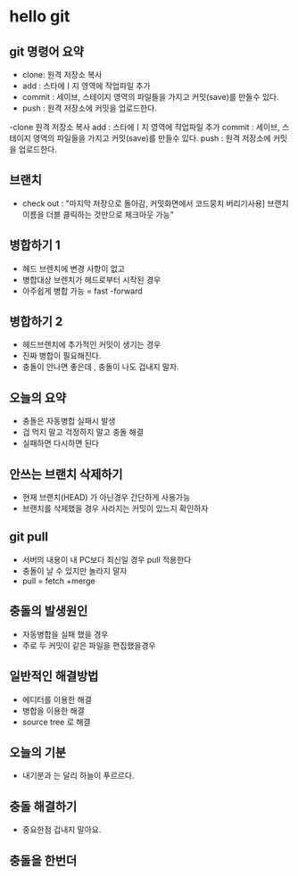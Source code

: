 # hello git

## git 명령어 요약

- clone:  원격 저장소 복사
- add :  스타에ㅣ지 영역에 작업파일 추가
- commit : 세이브, 스테이지 영역의 파일들을 가지고 커밋(save)를 만들수 있다.
- push : 원격 저장소에 커밋을 업로드한다.


-clone  원격 저장소 복사
add :  스타에ㅣ지 영역에 작업파일 추가
commit : 세이브, 스테이지 영역의 파일들을 가지고 커밋(save)를 만들수 있다.
push : 원격 저장소에 커밋을 업로드한다.



## 브랜치 
- check out : "마지막 저장으로 돌아감,  커밋화면에서 코드뭉치 버리기사용] 브랜치 이름을 더블 클릭하는 것만으로 체크아웃 가능"

## 병합하기 1
- 헤드 브렌치에 변경 사항이 없고
- 병합대상 브렌치가 헤드로부터 시작된 경우 
- 아주쉽게 병합 가능 =  fast -forward

## 병합하기 2
- 헤드브렌치에 추가적인 커밋이 생기는 경우
- 진짜 병합이 필요해진다.
- 충돌이 안나면 좋은데 , 충돌이 나도 겁내지 말자.

## 오늘의 요약
- 충돌은 자동병합 실패시 발생
- 겁 먹지 말고 걱정하지 말고 충돌 해결
- 실패하면 다시하면 된다

## 안쓰는 브랜치 삭제하기
- 현재 브랜치(HEAD) 가 아닌경우 간단하게 사용가능
- 브랜치를 삭제했을 경우 사라지는 커밋이 있느지 확인하자

## git pull
- 서버의 내용이 내 PC보다 최신일 경우 pull 적용한다
- 충돌이 날 수 있지만 놀라지 말자
- pull = fetch +merge

## 충돌의 발생원인
- 자동병합을 실패 했을 경우
- 주로 두 커밋이 같은 파일을 편집했을경우

## 일반적인 해결방법
- 에디터를 이용한 해결
- 병합을 이용한 해결
- source tree 로 해결


## 오늘의 기분
- 내기분과 는 달리 하늘이 푸르르다.

## 충돌 해결하기
- 중요한점 겁내지 말아요.


## 충돌을 한번더
